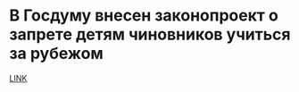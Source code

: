 # В Госдуму внесен законопроект о запрете детям чиновников учиться за рубежом



[LINK](https://varlamov.ru/2072381.html)